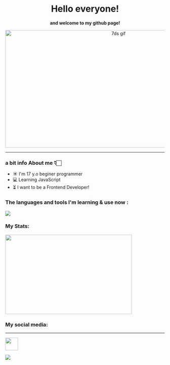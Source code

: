   <h1 align="center">
    Hello everyone!
  </h1>
  
  <p align="center">
    <b>and welcome to my github page!</b>
  </p>
  
  <div align="center">
    <img src="https://i.pinimg.com/originals/1b/0f/3d/1b0f3d7500a655e0192fc7614719f072.gif" alt="7ds gif" width="700" height="370"/>
  </div>

  
</div>

---

### a bit info About me 👇🏻

- ☀️ I'm 17 y.o beginer programmer
- 💻 Learning JavaScript
- ⏳ I want to be a Frontend Developer!

### The languages and tools I'm learning & use now  :

<img src="https://skills.thijs.gg/icons?i=js,nodejs,html,css,apple,vscode&theme=light"/>

### My Stats:
<p>
  <img width="400" height="250" src="https://github-readme-stats.vercel.app/api?username=fasunareuu&show_icons=true&theme=tokyonight&hide_border=true">
</p>

### My social media:
---
  <a href="https://t.me/JesseRecruiter" style="text-decoration: none;"><img src="https://github.com/reden1k/reden1k/assets/45299992/d5052f4a-1308-48c1-b472-d461740e8900" width="40" height="40"/></a>
</div>
  <div id="counter">
    <img src="https://komarev.com/ghpvc/?username=fasunareuu"/>
  </div>
    
